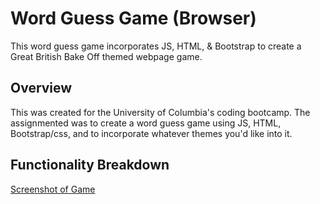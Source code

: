 # Word Guess Game (Browser)

This word guess game incorporates JS, HTML, & Bootstrap to create a Great British Bake Off themed webpage game.

## Overview

This was created for the University of Columbia's coding bootcamp. The assignmented was to create a word guess game using JS, HTML, Bootstrap/css, and to incorporate whatever themes you'd like into it. 

## Functionality Breakdown
<!-- TODO: update this to your screenshot, gif, etc. demonstrating functionality. add any additional explanation below -->
[Screenshot of Game](screenshot.png)

